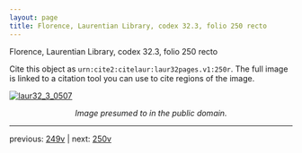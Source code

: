 ```yaml
---
layout: page
title: Florence, Laurentian Library, codex 32.3, folio 250 recto
---
```


Florence, Laurentian Library, codex 32.3, folio 250 recto

Cite this object as `urn:cite2:citelaur:laur32pages.v1:250r`.  The full image is linked to a citation tool you can use to cite regions of the image.

[![laur32_3_0507](http://www.homermultitext.org/iipsrv?IIIF=/project/homer/pyramidal/deepzoom/citelaur/laur32imgs/v1/laur32_3_0507.tif/full/800,/0/default.jpg)](http://www.homermultitext.org/ict2/?urn=urn:cite2:citelaur:laur32imgs.v1:laur32_3_0507) 

<p style="text-align: center; font-style: italic;">Image presumed to in the public domain.</p>

---

previous: [249v](../249v/) | next: [250v](../250v/)